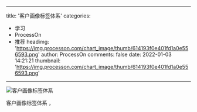 
---
title: '客户画像标签体系'
categories: 
 - 学习
 - ProcessOn
 - 推荐
headimg: 'https://img.processon.com/chart_image/thumb/614193f0e401fd1a0e556593.png'
author: ProcessOn
comments: false
date: 2022-01-03 14:21:21
thumbnail: 'https://img.processon.com/chart_image/thumb/614193f0e401fd1a0e556593.png'
---

<div>   
<img class="thumb" alt="客户画像标签体系" src="https://img.processon.com/chart_image/thumb/614193f0e401fd1a0e556593.png" referrerpolicy="no-referrer">
<p>客户画像标签体系 ，</p>  
</div>
            